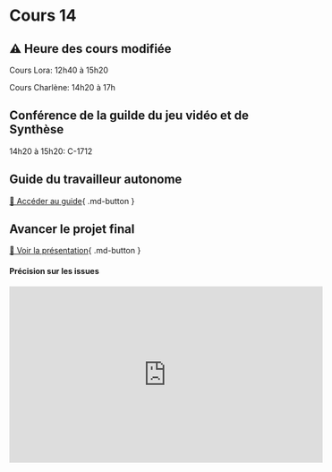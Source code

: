 # Cours 14
## ⚠️ Heure des cours modifiée
Cours Lora: 12h40 à 15h20

Cours Charlène: 14h20 à 17h

## Conférence de la guilde du jeu vidéo et de Synthèse
14h20 à 15h20: C-1712 

## Guide du travailleur autonome
[📁 Accéder au guide](https://cmontmorency365-my.sharepoint.com/:b:/g/personal/lora_boisvert_cmontmorency_qc_ca/Edg24C6YapVOiRO9agjLVsoBkFHpwhdj7osLAUoZNOf7jA?e=VFV52N){ .md-button }


## Avancer le projet final
[📁 Voir la présentation](https://cmontmorency365-my.sharepoint.com/:b:/g/personal/lora_boisvert_cmontmorency_qc_ca/EbORw7nH2j9Epj5s-m1xY58BtO5SrE7HiO0TXAMxanut8g?e=YAEyth){ .md-button }

#### Précision sur les issues     
<iframe width="560" height="315" src="https://www.youtube.com/embed/ht0oIyg2Byw?si=YdaC-VSENiH8o1UQ" title="YouTube video player" frameborder="0" allow="accelerometer; autoplay; clipboard-write; encrypted-media; gyroscope; picture-in-picture; web-share" referrerpolicy="strict-origin-when-cross-origin" allowfullscreen></iframe>
